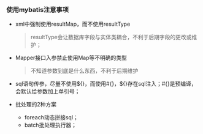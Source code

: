 ### 使用mybatis注意事项
- xml中强制使用resultMap，而不使用resultType
    > resultType会让数据库字段与实体类耦合，不利于后期字段的更改或维护；
    
- Mapper接口入参禁止使用Map等不明确的类型
    > 不知道参数到底是什么东西，不利于后期维护

- sql语句传参，尽量不使用${}，而使用#{}，${}存在sql注入；#{}是预编译，会默认给参数加上单引号；

- 批处理的2种方案
    - foreach动态拼接sql；
    - batch批处理执行器；

